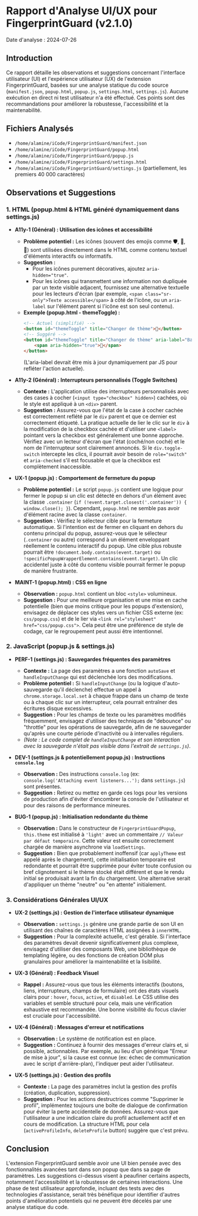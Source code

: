# Rapport d'Analyse UI/UX pour FingerprintGuard (v2.1.0)

Date d'analyse : 2024-07-26

## Introduction

Ce rapport détaille les observations et suggestions concernant l'interface utilisateur (UI) et l'expérience utilisateur (UX) de l'extension FingerprintGuard, basées sur une analyse statique du code source (`manifest.json`, `popup.html`, `popup.js`, `settings.html`, `settings.js`). Aucune exécution en direct ni test utilisateur n'a été effectué. Ces points sont des recommandations pour améliorer la robustesse, l'accessibilité et la maintenabilité.

## Fichiers Analysés

*   `/home/alamine/iCode/FingerprintGuard/manifest.json`
*   `/home/alamine/iCode/FingerprintGuard/popup.html`
*   `/home/alamine/iCode/FingerprintGuard/popup.js`
*   `/home/alamine/iCode/FingerprintGuard/settings.html`
*   `/home/alamine/iCode/FingerprintGuard/settings.js` (partiellement, les premiers 40 000 caractères)

## Observations et Suggestions

### 1. HTML (popup.html & HTML généré dynamiquement dans settings.js)

*   **A11y-1 (Général) : Utilisation des icônes et accessibilité**
    *   **Problème potentiel :** Les icônes (souvent des emojis comme 🛡️, 👻, 🌙) sont utilisées directement dans le HTML comme contenu textuel d'éléments interactifs ou informatifs.
    *   **Suggestion :**
        *   Pour les icônes purement décoratives, ajoutez `aria-hidden="true"`.
        *   Pour les icônes qui transmettent une information non dupliquée par un texte visible adjacent, fournissez une alternative textuelle pour les lecteurs d'écran (par exemple, `<span class="sr-only">Texte accessible</span>` à côté de l'icône, ou un `aria-label` sur l'élément parent si l'icône est son seul contenu).
    *   **Exemple (popup.html - themeToggle) :**
        ```html
        <!-- Actuel (simplifié) -->
        <button id="themeToggle" title="Changer de thème">🌙</button>
        <!-- Suggéré -->
        <button id="themeToggle" title="Changer de thème" aria-label="Basculer le thème clair/sombre">
            <span aria-hidden="true">🌙</span>
        </button> 
        ```
        (L'aria-label devrait être mis à jour dynamiquement par JS pour refléter l'action actuelle).

*   **A11y-2 (Général) : Interrupteurs personnalisés (Toggle Switches)**
    *   **Contexte :** L'application utilise des interrupteurs personnalisés avec des cases à cocher (`<input type="checkbox" hidden>`) cachées, où le style est appliqué à un `<div>` parent.
    *   **Suggestion :** Assurez-vous que l'état de la case à cocher cachée est correctement reflété par le `div` parent et que ce dernier est correctement étiqueté. La pratique actuelle de lier le clic sur le `div` à la modification de la checkbox cachée et d'utiliser une `<label>` pointant vers la checkbox est généralement une bonne approche. Vérifiez avec un lecteur d'écran que l'état (coché/non coché) et le nom de l'interrupteur sont clairement annoncés. Si le `div.toggle-switch` intercepte les clics, il pourrait avoir besoin de `role="switch"` et `aria-checked` s'il est focusable et que la checkbox est complètement inaccessible.

*   **UX-1 (popup.js) : Comportement de fermeture du popup**
    *   **Problème potentiel :** Le script `popup.js` contient une logique pour fermer le popup si un clic est détecté en dehors d'un élément avec la classe `.container` (`if (!event.target.closest('.container')) { window.close(); }`). Cependant, `popup.html` ne semble pas avoir d'élément racine avec la classe `container`.
    *   **Suggestion :** Vérifiez le sélecteur cible pour la fermeture automatique. Si l'intention est de fermer en cliquant en dehors du contenu principal du popup, assurez-vous que le sélecteur (`.container` ou autre) correspond à un élément enveloppant réellement le contenu interactif du popup. Une cible plus robuste pourrait être `!document.body.contains(event.target)` ou `!specificPopupWrapperElement.contains(event.target)`. Un clic accidentel juste à côté du contenu visible pourrait fermer le popup de manière frustrante.

*   **MAINT-1 (popup.html) : CSS en ligne**
    *   **Observation :** `popup.html` contient un bloc `<style>` volumineux.
    *   **Suggestion :** Pour une meilleure organisation et une mise en cache potentielle (bien que moins critique pour les popups d'extension), envisagez de déplacer ces styles vers un fichier CSS externe (ex: `css/popup.css`) et de le lier via `<link rel="stylesheet" href="css/popup.css">`. Cela peut être une préférence de style de codage, car le regroupement peut aussi être intentionnel.

### 2. JavaScript (popup.js & settings.js)

*   **PERF-1 (settings.js) : Sauvegardes fréquentes des paramètres**
    *   **Contexte :** La page des paramètres a une fonction `autoSave` et `handleInputChange` qui est déclenchée lors des modifications.
    *   **Problème potentiel :** Si `handleInputChange` (ou la logique d'auto-sauvegarde qu'il déclenche) effectue un appel à `chrome.storage.local.set` à chaque frappe dans un champ de texte ou à chaque clic sur un interrupteur, cela pourrait entraîner des écritures disque excessives.
    *   **Suggestion :** Pour les champs de texte ou les paramètres modifiés fréquemment, envisagez d'utiliser des techniques de "debounce" ou "throttle" pour les opérations de sauvegarde, afin de ne sauvegarder qu'après une courte période d'inactivité ou à intervalles réguliers.
    *   *(Note : Le code complet de `handleInputChange` et son interaction avec la sauvegarde n'était pas visible dans l'extrait de `settings.js`)*.

*   **DEV-1 (settings.js & potentiellement popup.js) : Instructions `console.log`**
    *   **Observation :** Des instructions `console.log` (ex: `console.log('Attaching event listeners...');` dans `settings.js`) sont présentes.
    *   **Suggestion :** Retirez ou mettez en garde ces logs pour les versions de production afin d'éviter d'encombrer la console de l'utilisateur et pour des raisons de performance mineures.

*   **BUG-1 (popup.js) : Initialisation redondante du thème**
    *   **Observation :** Dans le constructeur de `FingerprintGuardPopup`, `this.theme` est initialisé à `'light'` avec un commentaire `// Valeur par défaut temporaire`. Cette valeur est ensuite correctement chargée de manière asynchrone via `loadSettings`.
    *   **Suggestion :** Bien que probablement inoffensif (car `applyTheme` est appelé après le chargement), cette initialisation temporaire est redondante et pourrait être supprimée pour éviter toute confusion ou bref clignotement si le thème stocké était différent et que le rendu initial se produisait avant la fin du chargement. Une alternative serait d'appliquer un thème "neutre" ou "en attente" initialement.

### 3. Considérations Générales UI/UX

*   **UX-2 (settings.js) : Gestion de l'interface utilisateur dynamique**
    *   **Observation :** `settings.js` génère une grande partie de son UI en utilisant des chaînes de caractères HTML assignées à `innerHTML`.
    *   **Suggestion :** Pour la complexité actuelle, c'est gérable. Si l'interface des paramètres devait devenir significativement plus complexe, envisagez d'utiliser des composants Web, une bibliothèque de templating légère, ou des fonctions de création DOM plus granulaires pour améliorer la maintenabilité et la lisibilité.

*   **UX-3 (Général) : Feedback Visuel**
    *   **Rappel :** Assurez-vous que tous les éléments interactifs (boutons, liens, interrupteurs, champs de formulaire) ont des états visuels clairs pour : `hover`, `focus`, `active`, et `disabled`. Le CSS utilise des variables et semble structuré pour cela, mais une vérification exhaustive est recommandée. Une bonne visibilité du focus clavier est cruciale pour l'accessibilité.

*   **UX-4 (Général) : Messages d'erreur et notifications**
    *   **Observation :** Le système de notification est en place.
    *   **Suggestion :** Continuez à fournir des messages d'erreur clairs et, si possible, actionnables. Par exemple, au lieu d'un générique "Erreur de mise à jour", si la cause est connue (ex: échec de communication avec le script d'arrière-plan), l'indiquer peut aider l'utilisateur.

*   **UX-5 (settings.js) : Gestion des profils**
    *   **Contexte :** La page des paramètres inclut la gestion des profils (création, duplication, suppression).
    *   **Suggestion :** Pour les actions destructrices comme "Supprimer le profil", implémentez toujours une boîte de dialogue de confirmation pour éviter la perte accidentelle de données. Assurez-vous que l'utilisateur a une indication claire du profil actuellement actif et en cours de modification. La structure HTML pour cela (`activeProfileInfo`, `deleteProfile` button) suggère que c'est prévu.

## Conclusion

L'extension FingerprintGuard semble avoir une UI bien pensée avec des fonctionnalités avancées tant dans son popup que dans sa page de paramètres. Les suggestions ci-dessus visent à peaufiner certains aspects, notamment l'accessibilité et la robustesse de certaines interactions. Une phase de test utilisateur approfondie, incluant des tests avec des technologies d'assistance, serait très bénéfique pour identifier d'autres points d'amélioration potentiels qui ne peuvent être décelés par une analyse statique du code.
